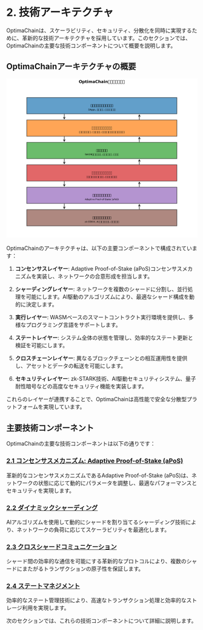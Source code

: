 # 2. 技術アーキテクチャ

OptimaChainは、スケーラビリティ、セキュリティ、分散化を同時に実現するために、革新的な技術アーキテクチャを採用しています。このセクションでは、OptimaChainの主要な技術コンポーネントについて概要を説明します。

## OptimaChainアーキテクチャの概要

![OptimaChainアーキテクチャ](../images/optimachain_architecture.png)

OptimaChainのアーキテクチャは、以下の主要コンポーネントで構成されています：

1. **コンセンサスレイヤー**: Adaptive Proof-of-Stake (aPoS)コンセンサスメカニズムを実装し、ネットワークの合意形成を担当します。

2. **シャーディングレイヤー**: ネットワークを複数のシャードに分割し、並行処理を可能にします。AI駆動のアルゴリズムにより、最適なシャード構成を動的に決定します。

3. **実行レイヤー**: WASMベースのスマートコントラクト実行環境を提供し、多様なプログラミング言語をサポートします。

4. **ステートレイヤー**: システム全体の状態を管理し、効率的なステート更新と検証を可能にします。

5. **クロスチェーンレイヤー**: 異なるブロックチェーンとの相互運用性を提供し、アセットとデータの転送を可能にします。

6. **セキュリティレイヤー**: zk-STARK技術、AI駆動セキュリティシステム、量子耐性暗号などの高度なセキュリティ機能を実装します。

これらのレイヤーが連携することで、OptimaChainは高性能で安全な分散型プラットフォームを実現しています。

## 主要技術コンポーネント

OptimaChainの主要な技術コンポーネントは以下の通りです：

### [2.1 コンセンサスメカニズム: Adaptive Proof-of-Stake (aPoS)](02_1_consensus_mechanism.md)

革新的なコンセンサスメカニズムであるAdaptive Proof-of-Stake (aPoS)は、ネットワークの状態に応じて動的にパラメータを調整し、最適なパフォーマンスとセキュリティを実現します。

### [2.2 ダイナミックシャーディング](02_2_dynamic_sharding.md)

AIアルゴリズムを使用して動的にシャードを割り当てるシャーディング技術により、ネットワークの負荷に応じてスケーラビリティを最適化します。

### [2.3 クロスシャードコミュニケーション](02_3_cross_shard_communication.md)

シャード間の効率的な通信を可能にする革新的なプロトコルにより、複数のシャードにまたがるトランザクションの原子性を保証します。

### [2.4 ステートマネジメント](02_4_state_management.md)

効率的なステート管理技術により、高速なトランザクション処理と効率的なストレージ利用を実現します。

次のセクションでは、これらの技術コンポーネントについて詳細に説明します。